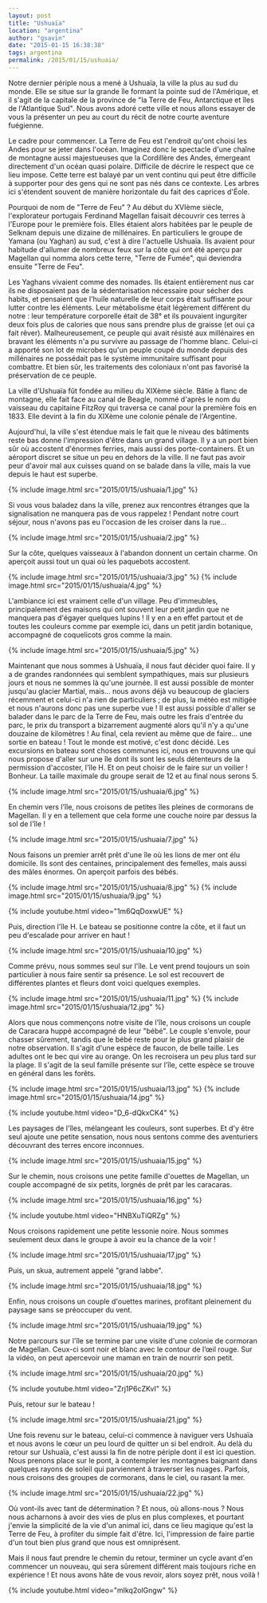 ```yaml
---
layout: post
title: "Ushuaïa"
location: "argentina"
author: "gsavin"
date: "2015-01-15 16:38:38"
tags: argentina
permalink: /2015/01/15/ushuaia/
---
```

Notre dernier périple nous a mené à Ushuaïa, la ville la plus au sud du monde. Elle se situe sur la grande île formant la pointe sud de l'Amérique, et il s'agit de la capitale de la province de "la Terre de Feu, Antarctique et îles de l'Atlantique Sud". Nous avons adoré cette ville et nous allons essayer de vous la présenter un peu au court du récit de notre courte aventure fuégienne.

Le cadre pour commencer. La Terre de Feu est l'endroit qu'ont choisi les Andes pour se jeter dans l'océan. Imaginez donc le spectacle d'une chaîne de montagne aussi majestueuses que la Cordillère des Andes, émergeant directement d'un océan quasi polaire. Difficile de décrire le respect que ce lieu impose. Cette terre est balayé par un vent continu qui peut être difficile à supporter pour des gens qui ne sont pas nés dans ce contexte. Les arbres ici s'étendent souvent de manière horizontale du fait des caprices d'Éole.

Pourquoi de nom de "Terre de Feu" ? Au début du XVIème siècle, l'explorateur portugais Ferdinand Magellan faisait découvrir ces terres à l'Europe pour le première fois. Elles étaient alors habitées par le peuple de Selknam depuis une dizaine de millénaires. En particuliers le groupe de Yamana (ou Yaghan) au sud, c'est à dire l'actuelle Ushuaïa. Ils avaient pour habitude d'allumer de nombreux feux sur la côte qui ont été aperçu par Magellan qui nomma alors cette terre, "Terre de Fumée", qui deviendra ensuite "Terre de Feu".

Les Yaghans vivaient comme des nomades. Ils étaient entièrement nus car ils ne disposaient pas de la sédentarisation nécessaire pour sécher des habits, et pensaient que l'huile naturelle de leur corps était suffisante pour lutter contre les éléments. Leur métabolisme était légèrement différent du notre : leur température corporelle était de 38° et ils pouvaient ingurgiter deux fois plus de calories que nous sans prendre plus de graisse (et oui ça fait rêver). Malheureusement, ce peuple qui avait résisté aux millénaires en bravant les éléments n'a pu survivre au passage de l'homme blanc. Celui-ci a apporté son lot de microbes qu'un peuple coupé du monde depuis des millénaires ne possédait pas le système immunitaire suffisant pour combattre. Et bien sûr, les traitements des coloniaux n'ont pas favorisé la préservation de ce peuple.

La ville d'Ushuaïa fût fondée au milieu du XIXème siècle. Bâtie à flanc de montagne, elle fait face au canal de Beagle, nommé d'après le nom du vaisseau du capitaine FitzRoy qui traversa ce canal pour la première fois en 1833. Elle devint à la fin du XIXème une colonie pénale de l'Argentine.

Aujourd'hui, la ville s'est étendue mais le fait que le niveau des bâtiments reste bas donne l'impression d'être dans un grand village. Il y a un port bien sûr où accostent d'énormes ferries, mais aussi des porte-containers. Et un aéroport discret se situe un peu en dehors de la ville. Il ne faut pas avoir peur d'avoir mal aux cuisses quand on se balade dans la ville, mais la vue depuis le haut est superbe.

{% include image.html src="2015/01/15/ushuaia/1.jpg" %}

Si vous vous baladez dans la ville, prenez aux rencontres étranges que la signalisation ne manquera pas de vous rappelez ! Pendant notre court séjour, nous n'avons pas eu l'occasion de les croiser dans la rue...

{% include image.html src="2015/01/15/ushuaia/2.jpg" %}

Sur la côte, quelques vaisseaux à l'abandon donnent un certain charme. On aperçoit aussi tout un quai où les paquebots accostent.

{% include image.html src="2015/01/15/ushuaia/3.jpg" %}
{% include image.html src="2015/01/15/ushuaia/4.jpg" %}

L'ambiance ici est vraiment celle d'un village. Peu d'immeubles, principalement des maisons qui ont souvent leur petit jardin que ne manquera pas d'égayer quelques lupins ! Il y en a en effet partout et de toutes les couleurs comme par exemple ici, dans un petit jardin botanique, accompagné de coquelicots gros comme la main.

{% include image.html src="2015/01/15/ushuaia/5.jpg" %}

Maintenant que nous sommes à Ushuaïa, il nous faut décider quoi faire. Il y a de grandes randonnées qui semblent sympathiques, mais sur plusieurs jours et nous ne sommes là qu'une journée. Il est aussi possible de monter jusqu'au glacier Martial, mais... nous avons déjà vu beaucoup de glaciers récemment et celui-ci n'a rien de particuliers ; de plus, la météo est mitigée et nous n'aurons donc pas une superbe vue ! Il est aussi possible d'aller se balader dans le parc de la Terre de Feu, mais outre les frais d'entrée du parc, le prix du transport a bizarrement augmenté alors qu'il n'y a qu'une douzaine de kilomètres ! Au final, cela revient au même que de faire... une sortie en bateau ! Tout le monde est motivé, c'est donc décidé. Les excursions en bateau sont choses communes ici, nous en trouvons une qui nous propose d'aller sur une île dont ils sont les seuls détenteurs de la permission d'accoster, l'île H. Et on peut choisir de le faire sur un voilier ! Bonheur. La taille maximale du groupe serait de 12 et au final nous serons 5.

{% include image.html src="2015/01/15/ushuaia/6.jpg" %}

En chemin vers l'île, nous croisons de petites îles pleines de cormorans de Magellan. Il y en a tellement que cela forme une couche noire par dessus la sol de l'île !

{% include image.html src="2015/01/15/ushuaia/7.jpg" %}

Nous faisons un premier arrêt prêt d'une île où les lions de mer ont élu domicile. Ils sont des centaines, principalement des femelles, mais aussi des mâles énormes. On aperçoit parfois des bébés.

{% include image.html src="2015/01/15/ushuaia/8.jpg" %}
{% include image.html src="2015/01/15/ushuaia/9.jpg" %}

{% include youtube.html video="1m6QqDoxwUE" %}

Puis, direction l'île H. Le bateau se positionne contre la côte, et il faut un peu d'escalade pour arriver en haut !

{% include image.html src="2015/01/15/ushuaia/10.jpg" %}

Comme prévu, nous sommes seul sur l'île. Le vent prend toujours un soin particulier à nous faire sentir sa présence. Le sol est recouvert de différentes plantes et fleurs dont voici quelques exemples.

{% include image.html src="2015/01/15/ushuaia/11.jpg" %}
{% include image.html src="2015/01/15/ushuaia/12.jpg" %}

Alors que nous commençons notre visite de l'île, nous croisons un couple de Caracara huppé accompagné de leur "bébé". Le couple s'envole, pour chasser sûrement, tandis que le bébé reste pour le plus grand plaisir de notre observation. Il s'agit d'une espèce de faucon, de belle taille. Les adultes ont le bec qui vire au orange. On les recroisera un peu plus tard sur la plage. Il s'agit de la seul famille présente sur l'île, cette espèce se trouve en général dans les forêts.

{% include image.html src="2015/01/15/ushuaia/13.jpg" %}
{% include image.html src="2015/01/15/ushuaia/14.jpg" %}

{% include youtube.html video="D_6-dQkxCK4" %}

Les paysages de l'îles, mélangeant les couleurs, sont superbes. Et d'y être seul ajoute une petite sensation, nous nous sentons comme des aventuriers découvrant des terres encore inconnues.

{% include image.html src="2015/01/15/ushuaia/15.jpg" %}

Sur le chemin, nous croisons une petite famille d'ouettes de Magellan, un couple accompagné de six petits, lorgnés de prêt par les caracaras.

{% include image.html src="2015/01/15/ushuaia/16.jpg" %}

{% include youtube.html video="HNBXuTiQRZg" %}

Nous croisons rapidement une petite lessonie noire. Nous sommes seulement deux dans le groupe à avoir eu la chance de la voir !

{% include image.html src="2015/01/15/ushuaia/17.jpg" %}

Puis, un skua, autrement appelé "grand labbe".

{% include image.html src="2015/01/15/ushuaia/18.jpg" %}

Enfin, nous croisons un couple d'ouettes marines, profitant pleinement du paysage sans se préoccuper du vent.

{% include image.html src="2015/01/15/ushuaia/19.jpg" %}

Notre parcours sur l'île se termine par une visite d'une colonie de cormoran de Magellan. Ceux-ci sont noir et blanc avec le contour de l’œil rouge. Sur la vidéo, on peut apercevoir une maman en train de nourrir son petit.

{% include image.html src="2015/01/15/ushuaia/20.jpg" %}

{% include youtube.html video="Zrj1P6cZKvI" %}

Puis, retour sur le bateau !

{% include image.html src="2015/01/15/ushuaia/21.jpg" %}

Une fois revenu sur le bateau, celui-ci commence à naviguer vers Ushuaïa et nous avons le cœur un peu lourd de quitter un si bel endroit. Au delà du retour sur Ushuaïa, c'est aussi la fin de notre périple dont il est ici question. Nous prenons place sur le pont, à contempler les montagnes baignant dans quelques rayons de soleil qui parviennent à traverser les nuages. Parfois, nous croisons des groupes de cormorans, dans le ciel, ou rasant la mer.

{% include image.html src="2015/01/15/ushuaia/22.jpg" %}

Où vont-ils avec tant de détermination ? Et nous, où allons-nous ? Nous nous acharnons à avoir des vies de plus en plus complexes, et pourtant j'envie la simplicité de la vie d'un animal ici, dans ce lieu magique qu'est la Terre de Feu, à profiter du simple fait d'être. Ici, l'impression de faire partie d'un tout bien plus grand que nous est omniprésent.

Mais il nous faut prendre le chemin du retour, terminer un cycle avant d'en commencer un nouveau, qui sera sûrement différent mais toujours riche en expérience ! Et nous avons hâte de vous revoir, alors soyez prêt, nous voilà !

{% include youtube.html video="mIkq2olGngw" %}
